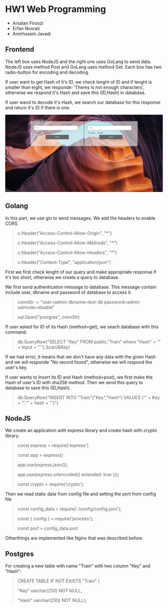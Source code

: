 # **HW1 Web Programming**

- Arsalan Firoozi 
- Erfan Nosrati
- Amirhosein Javadi

## **Frontend**
The left box uses NodeJS and the right one uses GoLang to send data. NodeJS uses method Post and GoLang uses method Get. Each box has two radio-button for encoding and decoding.

If user want to get Hash of it's ID, we check lenght of ID and if lenght is smaller than eight, we responde: 'Theres is not enough characters', otherwise we respond it's Hash and save this (ID,Hash) in database.

If user wand to decode it's Hash, we search our database for this response and return it's ID if there is one. 

![This is an image](./Results/Frontend.jpg)


## **Golang**
In this part, we use gin to send messages. We add the headers to enable CORS
> c.Header("Access-Control-Allow-Origin", "*")
> 
> c.Header("Access-Control-Allow-Methods", "*")
> 
> c.Header("Access-Control-Allow-Headers", "*")
> 
> c.Header("Content-Type", "application/json")

First we first check lenght of our query and make appropriate response if it's too short, otherwise we create a query to database. 

We first send authentication message to database. This message contain include user, dbname and password of database to access it. 
> connStr := "user=admin dbname=test-db password=admin sslmode=disable"
> 
> sql.Open("postgres", connStr)

If user asked for ID of its Hash (method=get), we seach database with this command:
> db.QueryRow("SELECT \"Key\" FROM public.\"Train\" where \"Hash\" = '" + Input + "'").Scan(&Key)

If we had error, it means that we don't have any data with the given Hash and we will responde "No record found", otherwise we will respond the user's key.

If user wants to Insert its ID and Hash (method=post), we first make the Hash of user's ID with sha256 method. Then we send this query to database to save this (ID,Hash).
> db.QueryRow("INSERT INTO \"Train\"(\"Key\",\"Hash\") VALUES ('" + Key + "','" + hash + "')")

## **NodeJS**
We create an application with express library and create hash with crypto library.
> const express = require('express')
> 
> const app = express()
> 
> app.use(express.json());
> 
> app.use(express.urlencoded({ extended: true }));
> 
> const crypto = require('crypto');

Then we read static data from config file and setting the port from config file
> const config_data = require('./config/config.json');
> 
> const { config } = require('process');
> 
> const port = config_data.port

Otherthings are implemented like Nginx that was described before.

## **Postgres**
For creating a new table with name "Train" with two column "Key" and "Hash":
> CREATE TABLE IF NOT EXISTS "Train" (
> 
>    "Key" varchar(250) NOT NULL,
>    
>    "Hash" varchar(250) NOT NULL);

